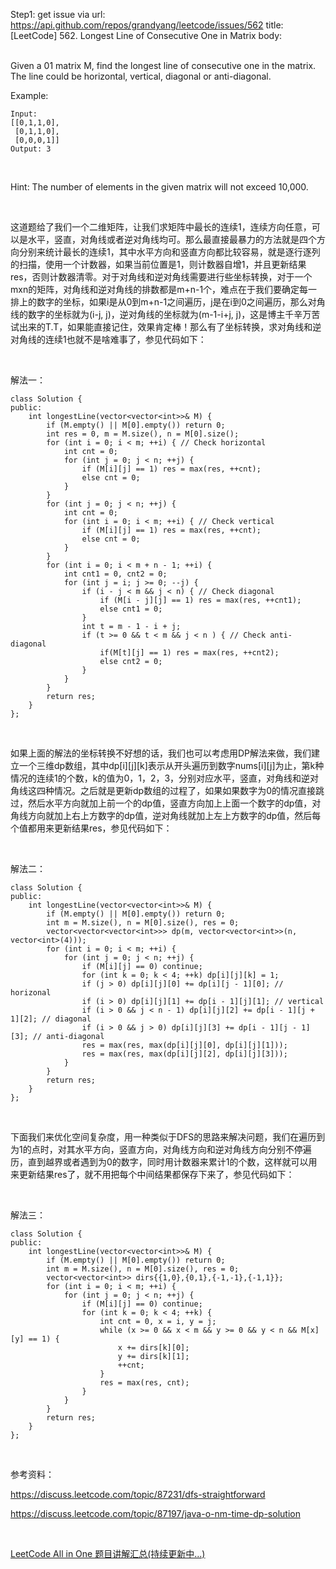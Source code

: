 Step1: get issue via url: https://api.github.com/repos/grandyang/leetcode/issues/562 
 title:[LeetCode] 562. Longest Line of Consecutive One in Matrix 
 body:  
  

Given a 01 matrix M, find the longest line of consecutive one in the matrix. The line could be horizontal, vertical, diagonal or anti-diagonal.

Example:
    
    
    Input:
    [[0,1,1,0],
     [0,1,1,0],
     [0,0,0,1]]
    Output: 3
    

 

Hint: The number of elements in the given matrix will not exceed 10,000.

 

这道题给了我们一个二维矩阵，让我们求矩阵中最长的连续1，连续方向任意，可以是水平，竖直，对角线或者逆对角线均可。那么最直接最暴力的方法就是四个方向分别来统计最长的连续1，其中水平方向和竖直方向都比较容易，就是逐行逐列的扫描，使用一个计数器，如果当前位置是1，则计数器自增1，并且更新结果res，否则计数器清零。对于对角线和逆对角线需要进行些坐标转换，对于一个mxn的矩阵，对角线和逆对角线的排数都是m+n-1个，难点在于我们要确定每一排上的数字的坐标，如果i是从0到m+n-1之间遍历，j是在i到0之间遍历，那么对角线的数字的坐标就为(i-j, j)，逆对角线的坐标就为(m-1-i+j, j)，这是博主千辛万苦试出来的T.T，如果能直接记住，效果肯定棒！那么有了坐标转换，求对角线和逆对角线的连续1也就不是啥难事了，参见代码如下：

 

解法一：
    
    
    class Solution {
    public:
        int longestLine(vector<vector<int>>& M) {
            if (M.empty() || M[0].empty()) return 0;
            int res = 0, m = M.size(), n = M[0].size();
            for (int i = 0; i < m; ++i) { // Check horizontal
                int cnt = 0;
                for (int j = 0; j < n; ++j) {
                    if (M[i][j] == 1) res = max(res, ++cnt);
                    else cnt = 0;
                }
            }
            for (int j = 0; j < n; ++j) {
                int cnt = 0;
                for (int i = 0; i < m; ++i) { // Check vertical
                    if (M[i][j] == 1) res = max(res, ++cnt);
                    else cnt = 0;
                }
            }
            for (int i = 0; i < m + n - 1; ++i) {
                int cnt1 = 0, cnt2 = 0;
                for (int j = i; j >= 0; --j) {
                    if (i - j < m && j < n) { // Check diagonal
                        if (M[i - j][j] == 1) res = max(res, ++cnt1);
                        else cnt1 = 0;
                    }
                    int t = m - 1 - i + j;
                    if (t >= 0 && t < m && j < n ) { // Check anti-diagonal
                        if(M[t][j] == 1) res = max(res, ++cnt2);
                        else cnt2 = 0;
                    }
                }
            }
            return res;
        }
    };

 

如果上面的解法的坐标转换不好想的话，我们也可以考虑用DP解法来做，我们建立一个三维dp数组，其中dp[i][j][k]表示从开头遍历到数字nums[i][j]为止，第k种情况的连续1的个数，k的值为0，1，2，3，分别对应水平，竖直，对角线和逆对角线这四种情况。之后就是更新dp数组的过程了，如果如果数字为0的情况直接跳过，然后水平方向就加上前一个的dp值，竖直方向加上上面一个数字的dp值，对角线方向就加上右上方数字的dp值，逆对角线就加上左上方数字的dp值，然后每个值都用来更新结果res，参见代码如下：

 

解法二：
    
    
    class Solution {
    public:
        int longestLine(vector<vector<int>>& M) {
            if (M.empty() || M[0].empty()) return 0;
            int m = M.size(), n = M[0].size(), res = 0;
            vector<vector<vector<int>>> dp(m, vector<vector<int>>(n, vector<int>(4)));
            for (int i = 0; i < m; ++i) {
                for (int j = 0; j < n; ++j) {
                    if (M[i][j] == 0) continue;
                    for (int k = 0; k < 4; ++k) dp[i][j][k] = 1;
                    if (j > 0) dp[i][j][0] += dp[i][j - 1][0]; // horizonal
                    if (i > 0) dp[i][j][1] += dp[i - 1][j][1]; // vertical
                    if (i > 0 && j < n - 1) dp[i][j][2] += dp[i - 1][j + 1][2]; // diagonal
                    if (i > 0 && j > 0) dp[i][j][3] += dp[i - 1][j - 1][3]; // anti-diagonal
                    res = max(res, max(dp[i][j][0], dp[i][j][1]));
                    res = max(res, max(dp[i][j][2], dp[i][j][3]));
                }
            }
            return res;
        }
    };

 

下面我们来优化空间复杂度，用一种类似于DFS的思路来解决问题，我们在遍历到为1的点时，对其水平方向，竖直方向，对角线方向和逆对角线方向分别不停遍历，直到越界或者遇到为0的数字，同时用计数器来累计1的个数，这样就可以用来更新结果res了，就不用把每个中间结果都保存下来了，参见代码如下：

 

解法三：
    
    
    class Solution {
    public:
        int longestLine(vector<vector<int>>& M) {
            if (M.empty() || M[0].empty()) return 0;
            int m = M.size(), n = M[0].size(), res = 0;
            vector<vector<int>> dirs{{1,0},{0,1},{-1,-1},{-1,1}};
            for (int i = 0; i < m; ++i) {
                for (int j = 0; j < n; ++j) {
                    if (M[i][j] == 0) continue;
                    for (int k = 0; k < 4; ++k) {
                        int cnt = 0, x = i, y = j;
                        while (x >= 0 && x < m && y >= 0 && y < n && M[x][y] == 1) {
                            x += dirs[k][0];
                            y += dirs[k][1];
                            ++cnt;
                        }
                        res = max(res, cnt);
                    }
                }
            }
            return res;
        }
    };

 

参考资料：

<https://discuss.leetcode.com/topic/87231/dfs-straightforward>

<https://discuss.leetcode.com/topic/87197/java-o-nm-time-dp-solution>

 

[LeetCode All in One 题目讲解汇总(持续更新中...)](http://www.cnblogs.com/grandyang/p/4606334.html)
